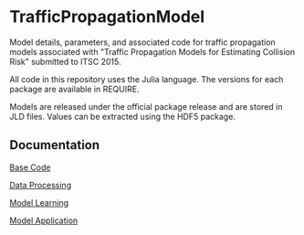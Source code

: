 # TrafficPropagationModel

Model details, parameters, and associated code for traffic propagation models associated with "Traffic Propagation Models for Estimating Collision Risk" submitted to ITSC 2015.

All code in this repository uses the Julia language. The versions for each package are available in REQUIRE.

Models are released under the official package release and are stored in JLD files. Values can be extracted using the HDF5 package.

## Documentation

[Base Code](http://nbviewer.ipython.org/github/sisl/TrafficPropagationModel/blob/master/src/base/BaseCode.ipynb)

[Data Processing](http://nbviewer.ipython.org/github/sisl/TrafficPropagationModel/blob/master/src/processing/Processing.ipynb)

[Model Learning](http://nbviewer.ipython.org/github/sisl/TrafficPropagationModel/blob/master/src/learning/Learning.ipynb)

[Model Application](http://nbviewer.ipython.org/github/sisl/TrafficPropagationModel/blob/master/src/learning/Application.ipynb)
